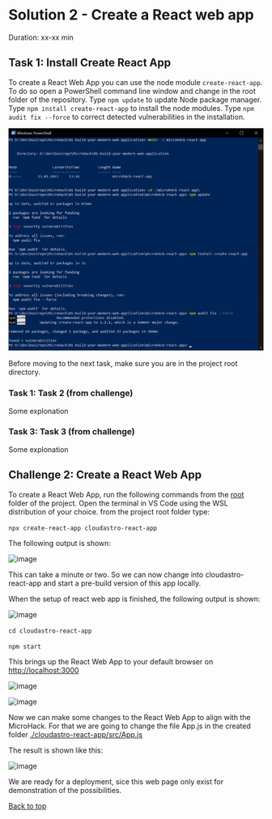 # Solution 2 - Create a React web app

Duration: xx-xx min

## Task 1: Install Create React App

  To create a React Web App you can use the node module `create-react-app`. To do so open a PowerShell command line window and change in the root folder of the repository.
  Type `npm update` to update Node package manager.
  Type `npm install create-react-app` to install the node modules.
  Type `npm audit fix --force` to correct detected vulnerabilities in the installation.

  ![image](./../.images/12-create-react-app.png)

Before moving to the next task, make sure you are in the project root directory.

### Task 1: Task 2 (from challenge)

Some explonation

### Task 3: Task 3 (from challenge)

Some explonation





## **Challenge 2: Create a React Web App**

  To create a React Web App, run the following commands from the [root](./) folder of the project.
  Open the terminal in VS Code using the WSL distribution of your choice. from the project root folder   type:
  
  `npx create-react-app cloudastro-react-app`
  
  The following output is shown:
  
  ![image](./.images/11-react-app-creation.png)
  
  This can take a minute or two.
  So we can now change into cloudastro-react-app and start a pre-build version of this app locally.
  
  When the setup of react web app is finished, the following output is shown:
  
  ![image](./.images/12-react-app-result.png)
  
  `cd cloudastro-react-app`
  
  `npm start`
  
  This brings up the React Web App to your default browser on [http://localhost:3000](http://localhost:3000)
  
  ![image](./.images/13-react-app-starting.png)
  
  ![image](./.images/14-react-app-running.png)
  
  Now we can make some changes to the React Web App to align with the MicroHack.
  For that we are going to change the file App.js in the created folder [./cloudastro-react-app/src/App.js](./cloudastro-react-app/src/App.js)

  The result is shown like this:
  
  ![image](./.images/15-react-web-app-customized.png)
  
  We are ready for a deployment, sice this web page only exist for demonstration of the possibilities.
  
  [Back to top](#01-build-your-modern-web-application)
